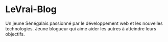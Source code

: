 # LeVrai-Blog
Un jeune Sénégalais passionné par le développement web et les nouvelles technologies. Jeune blogueur qui aime aider les autres à atteindre leurs objectifs.
